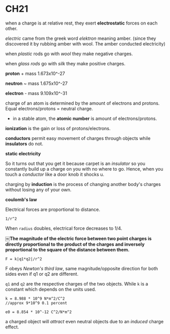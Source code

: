 # CH21
when a charge is at relative rest, they exert **electrostatic** forces on each other.

*electric* came from the greek word *elektron* meaning amber. (since they discovered it by rubbing amber with wool. The amber conducted electricity)

when *plastic* rods go with *wool* they make negative charges.

when *glass rods* go with *silk* they make positive charges.

**proton** + mass 1.673x10^-27

**neutron** ~ mass 1.675x10^-27

**electron** - mass 9.109x10^-31

charge of an atom is determined by the amount of electrons and protons. Equal electrons/protons = neutral charge.
- in a stable atom, the **atomic number** is amount of electrons/protons.

**ionization** is the gain or loss of protons/electrons.

**conductors** permit easy movement of charges through objects while **insulators** do not.

**static electricity**

So it turns out that you get it because carpet is an *insulator* so you constantly build up a charge on you with no where to go. Hence, when you touch a *conductor* like a door knob it shocks u.

charging by **induction** is the process of changing another body's charges without losing any of your own.

**coulomb's law**

Electrical forces are proportional to distance.

    1/r^2

When `radius` doubles, electrical force decreases to 1/4.

**￼The magnitude of the electric force between two point charges is directly proportional to the product of the charges and inversely proportional to the square of the distance between them.**


    F = k|q1*q2|/r^2

F obeys *Newton's third law*, same magnitude/opposite direction for both sides even if q1 or q2 are different.

`q1` and `q2` are the respective charges of the two objects. While `k` is a constant which depends on the units used.

    k = 8.988 * 10^9 N*m^2/C^2
    //approx 9*10^9 0.1 percent

    e0 = 8.854 * 10^-12 C^2/N*m^2

a charged object will *attract* even neutral objects due to an *induced* charge effect.
